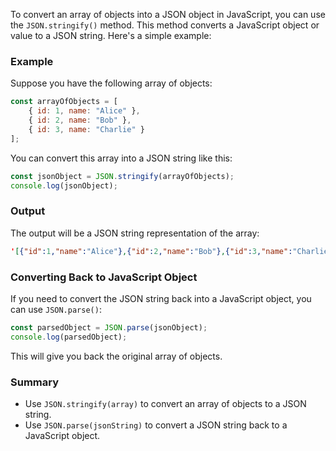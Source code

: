 To convert an array of objects into a JSON object in JavaScript, you can use the `JSON.stringify()` method. This method converts a JavaScript object or value to a JSON string. Here's a simple example:

### Example

Suppose you have the following array of objects:

```javascript
const arrayOfObjects = [
    { id: 1, name: "Alice" },
    { id: 2, name: "Bob" },
    { id: 3, name: "Charlie" }
];
```

You can convert this array into a JSON string like this:

```javascript
const jsonObject = JSON.stringify(arrayOfObjects);
console.log(jsonObject);
```

### Output

The output will be a JSON string representation of the array:

```json
'[{"id":1,"name":"Alice"},{"id":2,"name":"Bob"},{"id":3,"name":"Charlie"}]'
```

### Converting Back to JavaScript Object

If you need to convert the JSON string back into a JavaScript object, you can use `JSON.parse()`:

```javascript
const parsedObject = JSON.parse(jsonObject);
console.log(parsedObject);
```

This will give you back the original array of objects.

### Summary

- Use `JSON.stringify(array)` to convert an array of objects to a JSON string.
- Use `JSON.parse(jsonString)` to convert a JSON string back to a JavaScript object.